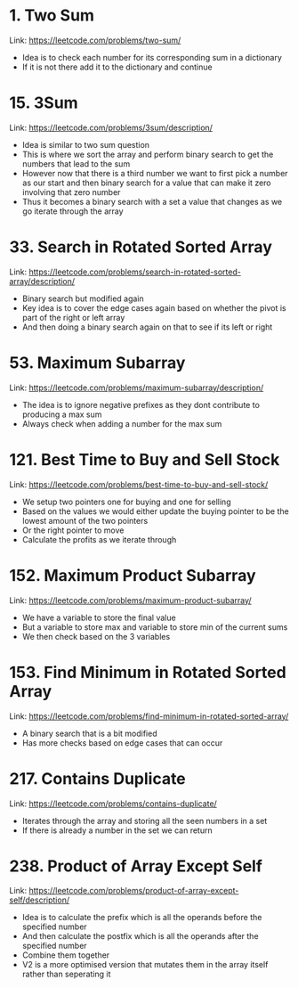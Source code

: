 # 1. Two Sum

Link: https://leetcode.com/problems/two-sum/

- Idea is to check each number for its corresponding sum in a dictionary
- If it is not there add it to the dictionary and continue

# 15. 3Sum

Link: https://leetcode.com/problems/3sum/description/

- Idea is similar to two sum question
- This is where we sort the array and perform binary search to get the numbers that lead to the sum
- However now that there is a third number we want to first pick a number as our start and then binary search for a value that can make it zero involving that zero number
- Thus it becomes a binary search with a set a value that changes as we go iterate through the array

# 33. Search in Rotated Sorted Array

Link: https://leetcode.com/problems/search-in-rotated-sorted-array/description/

- Binary search but modified again
- Key idea is to cover the edge cases again based on whether the pivot is part of the right or left array
- And then doing a binary search again on that to see if its left or right

# 53. Maximum Subarray

Link: https://leetcode.com/problems/maximum-subarray/description/

- The idea is to ignore negative prefixes as they dont contribute to producing a max sum
- Always check when adding a number for the max sum

# 121. Best Time to Buy and Sell Stock

Link: https://leetcode.com/problems/best-time-to-buy-and-sell-stock/

- We setup two pointers one for buying and one for selling
- Based on the values we would either update the buying pointer to be the lowest amount of the two pointers
- Or the right pointer to move
- Calculate the profits as we iterate through

# 152. Maximum Product Subarray

Link: https://leetcode.com/problems/maximum-product-subarray/

- We have a variable to store the final value
- But a variable to store max and variable to store min of the current sums
- We then check based on the 3 variables

# 153. Find Minimum in Rotated Sorted Array

Link: https://leetcode.com/problems/find-minimum-in-rotated-sorted-array/

- A binary search that is a bit modified
- Has more checks based on edge cases that can occur

# 217. Contains Duplicate

Link: https://leetcode.com/problems/contains-duplicate/

- Iterates through the array and storing all the seen numbers in a set
- If there is already a number in the set we can return

# 238. Product of Array Except Self

Link: https://leetcode.com/problems/product-of-array-except-self/description/

- Idea is to calculate the prefix which is all the operands before the specified number
- And then calculate the postfix which is all the operands after the specified number
- Combine them together
- V2 is a more optimised version that mutates them in the array itself rather than seperating it
